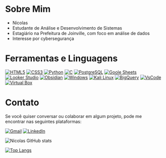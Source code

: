 # Sobre Mim

- Nícolas
- Estudante de Análise e Desenvolvimento de Sistemas
- Estagiário na Prefeitura de Joinville, com foco em análise de dados
- Interesse por cybersegurança

# Ferramentas e Linguagens

[![HTML5](https://img.shields.io/badge/HTML5-E34F26?style=for-the-badge&logo=html5&logoColor=white)](https://www.w3.org/html/)
[![CSS3](https://img.shields.io/badge/CSS3-1572B6?style=for-the-badge&logo=css3&logoColor=white)](https://www.w3schools.com/css/)
[![Python](https://img.shields.io/badge/Python-3776AB?style=for-the-badge&logo=python&logoColor=white)](https://www.python.org/)
[![C](https://img.shields.io/badge/C-00599C?style=for-the-badge&logo=c&logoColor=white)](https://www.w3schools.com/c/)
[![PostgreSQL](https://img.shields.io/badge/PostgreSQL-316192?style=for-the-badge&logo=postgresql&logoColor=white)](https://www.postgresql.org/)
[![Goole Sheets](https://img.shields.io/badge/Google%20Sheets-34A853?style=for-the-badge&logo=google-sheets&logoColor=white)](https://www.google.com/sheets/about/)
[![Looker Studio](https://img.shields.io/badge/Google%20Data%20Studio-669DF6.svg?style=for-the-badge&logo=Google-Data-Studio&logoColor=whitehttps://img.shields.io/badge/Looker-4285F4.svg?style=for-the-badge&logo=Looker&logoColor=white)](https://lookerstudio.google.com/u/0/)
[![Obsidian](https://img.shields.io/badge/Obsidian-483699?style=for-the-badge&logo=Obsidian&logoColor=white)](https://obsidian.md/)
[![Windows](https://img.shields.io/badge/Windows-0078D6?style=for-the-badge&logo=windows&logoColor=white)](https://blogs.windows.com/)
[![Kali Linux](https://img.shields.io/badge/Kali_Linux-557C94?style=for-the-badge&logo=kali-linux&logoColor=white)](https://www.kali.org/)
[![BigQuery](https://img.shields.io/badge/Google%20BigQuery-669DF6.svg?style=for-the-badge&logo=Google-BigQuery&logoColor=white)](https://cloud.google.com/bigquery?hl=pt-BR)
[![VsCode](https://img.shields.io/badge/VSCode-0078D4?style=for-the-badge&logo=visual%20studio%20code&logoColor=white)](https://code.visualstudio.com/)
[![Virtual Box](https://img.shields.io/badge/VirtualBox-21416b?style=for-the-badge&logo=VirtualBox&logoColor=white)](https://www.virtualbox.org/)


# Contato

Se você quiser conversar ou colaborar em algum projeto, pode me encontrar nas seguintes plataformas:

[![Gmail](https://img.shields.io/badge/Gmail-D14836?style=for-the-badge&logo=gmail&logoColor=white)](mailto:nicolaslobovm@gmail.com)
[![LinkedIn](https://img.shields.io/badge/LinkedIn-0077B5?style=for-the-badge&logo=linkedin&logoColor=white)](gmail.com/)


![Nicolas GitHub stats](https://github-readme-stats.vercel.app/api?username=nicolaslob&show_icons=true&theme=transparent)

[![Top Langs](https://github-readme-stats.vercel.app/api/top-langs/?username=nicolaslob&layout=donut&theme=transparent)](https://github.com/nicolaslob/github-readme-stats)
